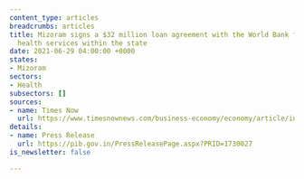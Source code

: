 ```yaml
---
content_type: articles
breadcrumbs: articles
title: Mizoram signs a $32 million loan agreement with the World Bank for improving
  health services within the state
date: 2021-06-29 04:00:00 +0000
states:
- Mizoram
sectors:
- Health
subsectors: []
sources:
- name: Times Now
  url: https://www.timesnownews.com/business-economy/economy/article/india-world-bank-sign-32-million-loan-agreement-for-mizoram-healthcare-project/775438
details:
- name: Press Release
  url: https://pib.gov.in/PressReleasePage.aspx?PRID=1730027
is_newsletter: false

---
```

